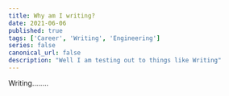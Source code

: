 ```yaml
---
title: Why am I writing? 
date: 2021-06-06
published: true
tags: ['Career', 'Writing', 'Engineering']
series: false
canonical_url: false
description: "Well I am testing out to things like Writing"
---
```


Writing........



